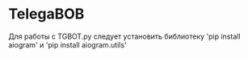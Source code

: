 # TelegaBOB
Для работы с TGBOT.py следует установить библиотеку 'pip install aiogram' и 'pip install aiogram.utils'
